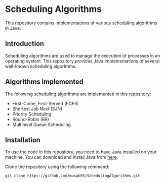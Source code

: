 # Scheduling Algorithms

This repository contains implementations of various scheduling algorithms in Java.

## Introduction

Scheduling algorithms are used to manage the execution of processes in an operating system. This repository provides Java implementations of several well-known scheduling algorithms.

## Algorithms Implemented

The following scheduling algorithms are implemented in this repository:

- First-Come, First-Served (FCFS)
- Shortest Job Next (SJN)
- Priority Scheduling
- Round-Robin (RR)
- Multilevel Queue Scheduling

## Installation

To use the code in this repository, you need to have Java installed on your machine. You can download and install Java from [here](https://www.oracle.com/java/technologies/javase-downloads.html).

Clone the repository using the following command:

```bash
git clone https://github.com/musab05/SchedulingAlgorithms.git
